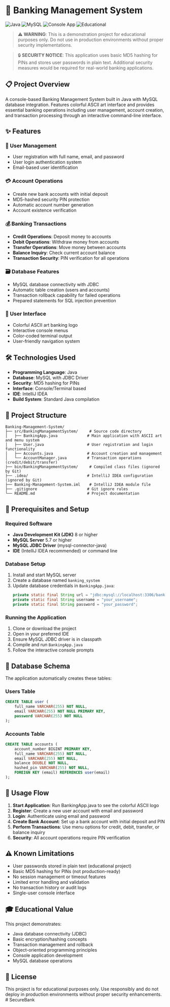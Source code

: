 # 🏦 Banking Management System

![Java](https://img.shields.io/badge/Java-ED8B00?style=flat&logo=java&logoColor=white)
![MySQL](https://img.shields.io/badge/MySQL-4479A1?style=flat&logo=mysql&logoColor=white)
![Console App](https://img.shields.io/badge/Interface-Console-blue)
![Educational](https://img.shields.io/badge/Purpose-Educational-green)

> ⚠️ **WARNING**: This is a demonstration project for educational purposes only. Do not use in production environments without proper security implementations.

> 🔒 **SECURITY NOTICE**: This application uses basic MD5 hashing for PINs and stores user passwords in plain text. Additional security measures would be required for real-world banking applications.

## 📋 Project Overview

A console-based Banking Management System built in Java with MySQL database integration. Features colorful ASCII art interface and provides essential banking operations including user management, account creation, and transaction processing through an interactive command-line interface.

## ✨ Features

### 🔐 User Management
- User registration with full name, email, and password
- User login authentication system
- Email-based user identification

### 💳 Account Operations
- Create new bank accounts with initial deposit
- MD5-hashed security PIN protection
- Automatic account number generation
- Account existence verification

### 💰 Banking Transactions
- **Credit Operations**: Deposit money to accounts
- **Debit Operations**: Withdraw money from accounts
- **Transfer Operations**: Move money between accounts
- **Balance Inquiry**: Check current account balance
- **Transaction Security**: PIN verification for all operations

### 🗃️ Database Features
- MySQL database connectivity with JDBC
- Automatic table creation (users and accounts)
- Transaction rollback capability for failed operations
- Prepared statements for SQL injection prevention

### 🎨 User Interface
- Colorful ASCII art banking logo
- Interactive console menus
- Color-coded terminal output
- User-friendly navigation system

## 🛠️ Technologies Used

- **Programming Language**: Java
- **Database**: MySQL with JDBC Driver
- **Security**: MD5 hashing for PINs
- **Interface**: Console/Terminal based
- **IDE**: IntelliJ IDEA
- **Build System**: Standard Java compilation

## 📁 Project Structure

```
Banking-Management-System/
├── src/BankingManagementSystem/     # Source code directory
│   ├── BankingApp.java             # Main application with ASCII art and menu system
│   ├── User.java                   # User registration and login functionality
│   ├── Accounts.java               # Account creation and management
│   └── AccountManager.java         # Transaction operations (credit/debit/transfer)
├── bin/BankingManagementSystem/     # Compiled class files (ignored by Git)
├── .idea/                          # IntelliJ IDEA configuration (ignored by Git)
├── Banking-Management-System.iml    # IntelliJ IDEA module file
├── .gitignore                      # Git ignore rules
└── README.md                       # Project documentation
```

## 🚀 Prerequisites and Setup

### Required Software
- **Java Development Kit (JDK)** 8 or higher
- **MySQL Server** 5.7 or higher
- **MySQL JDBC Driver** (mysql-connector-java)
- **IDE** (IntelliJ IDEA recommended) or command line

### Database Setup
1. Install and start MySQL server
2. Create a database named `banking_system`
3. Update database credentials in `BankingApp.java`:
   ```java
   private static final String url = "jdbc:mysql://localhost:3306/banking_system";
   private static final String username = "your_username";
   private static final String password = "your_password";
   ```

### Running the Application
1. Clone or download the project
2. Open in your preferred IDE
3. Ensure MySQL JDBC driver is in classpath
4. Compile and run `BankingApp.java`
5. Follow the interactive console prompts

## 🔧 Database Schema

The application automatically creates these tables:

### Users Table
```sql
CREATE TABLE user (
    full_name VARCHAR(255) NOT NULL,
    email VARCHAR(255) NOT NULL PRIMARY KEY,
    password VARCHAR(255) NOT NULL
);
```

### Accounts Table
```sql
CREATE TABLE accounts (
    account_number BIGINT PRIMARY KEY,
    full_name VARCHAR(255) NOT NULL,
    email VARCHAR(255) NOT NULL,
    balance DOUBLE NOT NULL,
    hashed_pin VARCHAR(255) NOT NULL,
    FOREIGN KEY (email) REFERENCES user(email)
);
```

## 📝 Usage Flow

1. **Start Application**: Run BankingApp.java to see the colorful ASCII logo
2. **Register**: Create a new user account with email and password
3. **Login**: Authenticate using email and password
4. **Create Bank Account**: Set up a bank account with initial deposit and PIN
5. **Perform Transactions**: Use menu options for credit, debit, transfer, or balance inquiry
6. **Security**: All account operations require PIN verification

## ⚠️ Known Limitations

- User passwords stored in plain text (educational project)
- Basic MD5 hashing for PINs (not production-ready)
- No session management or timeout features
- Limited error handling and validation
- No transaction history or audit logs
- Single-user console interface

## 🎓 Educational Value

This project demonstrates:
- Java database connectivity (JDBC)
- Basic encryption/hashing concepts
- Transaction management and rollback
- Object-oriented programming principles
- Console application development
- MySQL database operations

## 📄 License

This project is for educational purposes only. Use responsibly and do not deploy in production environments without proper security enhancements.
#   S e c u r e B a n k  
 